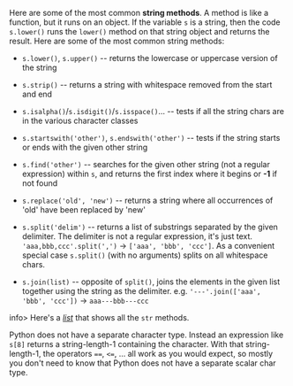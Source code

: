 Here are some of the most common **string methods**. A method is like a function, but it runs on an object. If the variable `s` is a string, then the code `s.lower()` runs the `lower()` method on that string object and returns the result. Here are some of the most common string methods:

* `s.lower()`, `s.upper()` -- returns the lowercase or uppercase version of the string

* `s.strip()` -- returns a string with whitespace removed from the start and end

* `s.isalpha()`/`s.isdigit()`/`s.isspace()`... -- tests if all the string chars are in the various character classes

* `s.startswith('other')`, `s.endswith('other')` -- tests if the string starts or ends with the given other string

* `s.find('other')` -- searches for the given other string (not a regular expression) within `s`, and returns the first index where it begins or **-1** if not found

* `s.replace('old', 'new')` -- returns a string where all occurrences of 'old' have been replaced by 'new'

* `s.split('delim')` -- returns a list of substrings separated by the given delimiter. The delimiter is not a regular expression, it's just text. `'aaa,bbb,ccc'.split(',')` -> `['aaa', 'bbb', 'ccc']`. As a convenient special case `s.split()` (with no arguments) splits on all whitespace chars.

* `s.join(list)` -- opposite of `split()`, joins the elements in the given list together using the string as the delimiter. e.g. `'---'.join(['aaa', 'bbb', 'ccc'])` -> `aaa---bbb---ccc`

info> Here's a [*list*](http://docs.python.org/library/stdtypes.html#string-methods) that shows all the `str` methods.

Python does not have a separate character type. Instead an expression like `s[8]` returns a string-length-1 containing the character. With that string-length-1, the operators `==`, `<=`, ... all work as you would expect, so mostly you don't need to know that Python does not have a separate scalar char type.
